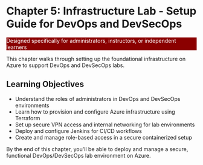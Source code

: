 # Chapter 5: Infrastructure Lab - Setup Guide for DevOps and DevSecOps

<div class="time-pill" style="background-color: #8B0000; color: white;">Designed specifically for administrators, instructors, or independent learners</div>

This chapter walks through setting up the foundational infrastructure on Azure to support DevOps and DevSecOps labs.

## Learning Objectives

- Understand the roles of administrators in DevOps and DevSecOps environments
- Learn how to provision and configure Azure infrastructure using Terraform
- Set up secure VPN access and internal networking for lab environments
- Deploy and configure Jenkins for CI/CD workflows
- Create and manage role-based access in a secure containerized setup

By the end of this chapter, you'll be able to deploy and manage a secure, functional DevOps/DevSecOps lab environment on Azure.